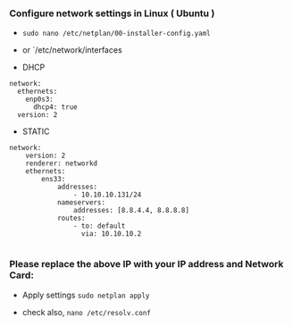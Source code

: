 ### Configure network settings in Linux ( Ubuntu )  

- `sudo nano /etc/netplan/00-installer-config.yaml`
- or `/etc/network/interfaces

- DHCP
```
network:
  ethernets:
    enp0s3:
      dhcp4: true
  version: 2

```
- STATIC
```
network: 
    version: 2 
    renderer: networkd 
    ethernets: 
        ens33: 
            addresses: 
                - 10.10.10.131/24 
            nameservers: 
                addresses: [8.8.4.4, 8.8.8.8] 
            routes: 
                - to: default 
                  via: 10.10.10.2
 
 ```
### Please replace the above IP with your IP address and Network Card: 

- Apply settings `sudo netplan apply`

- check also, `nano /etc/resolv.conf`

